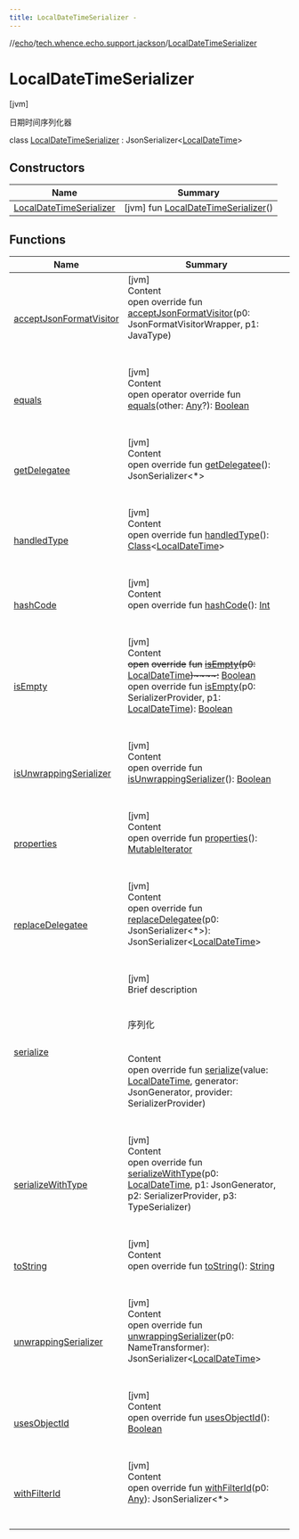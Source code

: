 ```yaml
---
title: LocalDateTimeSerializer -
---
```

//[echo](../../index.md)/[tech.whence.echo.support.jackson](../index.md)/[LocalDateTimeSerializer](index.md)



# LocalDateTimeSerializer  
 [jvm] 

日期时间序列化器

class [LocalDateTimeSerializer](index.md) : JsonSerializer<[LocalDateTime](https://docs.oracle.com/javase/8/docs/api/java/time/LocalDateTime.html)>    


## Constructors  
  
|  Name|  Summary| 
|---|---|
| [LocalDateTimeSerializer](-local-date-time-serializer.md)|  [jvm] fun [LocalDateTimeSerializer](-local-date-time-serializer.md)()   <br>


## Functions  
  
|  Name|  Summary| 
|---|---|
| [acceptJsonFormatVisitor](../-local-time-serializer/index.md#com.fasterxml.jackson.databind/JsonSerializer/acceptJsonFormatVisitor/#com.fasterxml.jackson.databind.jsonFormatVisitors.JsonFormatVisitorWrapper#com.fasterxml.jackson.databind.JavaType/PointingToDeclaration/)| [jvm]  <br>Content  <br>open override fun [acceptJsonFormatVisitor](../-local-time-serializer/index.md#com.fasterxml.jackson.databind/JsonSerializer/acceptJsonFormatVisitor/#com.fasterxml.jackson.databind.jsonFormatVisitors.JsonFormatVisitorWrapper#com.fasterxml.jackson.databind.JavaType/PointingToDeclaration/)(p0: JsonFormatVisitorWrapper, p1: JavaType)  <br><br><br>
| [equals](../../tech.whence.echo.webclient.response.exception/-response-unrecognized-exception/index.md#kotlin/Any/equals/#kotlin.Any?/PointingToDeclaration/)| [jvm]  <br>Content  <br>open operator override fun [equals](../../tech.whence.echo.webclient.response.exception/-response-unrecognized-exception/index.md#kotlin/Any/equals/#kotlin.Any?/PointingToDeclaration/)(other: [Any](https://kotlinlang.org/api/latest/jvm/stdlib/kotlin/-any/index.html)?): [Boolean](https://kotlinlang.org/api/latest/jvm/stdlib/kotlin/-boolean/index.html)  <br><br><br>
| [getDelegatee](../-local-time-serializer/index.md#com.fasterxml.jackson.databind/JsonSerializer/getDelegatee/#/PointingToDeclaration/)| [jvm]  <br>Content  <br>open override fun [getDelegatee](../-local-time-serializer/index.md#com.fasterxml.jackson.databind/JsonSerializer/getDelegatee/#/PointingToDeclaration/)(): JsonSerializer<*>  <br><br><br>
| [handledType](../-local-time-serializer/index.md#com.fasterxml.jackson.databind/JsonSerializer/handledType/#/PointingToDeclaration/)| [jvm]  <br>Content  <br>open override fun [handledType](../-local-time-serializer/index.md#com.fasterxml.jackson.databind/JsonSerializer/handledType/#/PointingToDeclaration/)(): [Class](https://docs.oracle.com/javase/8/docs/api/java/lang/Class.html)<[LocalDateTime](https://docs.oracle.com/javase/8/docs/api/java/time/LocalDateTime.html)>  <br><br><br>
| [hashCode](../../tech.whence.echo.webclient.response.exception/-response-unrecognized-exception/index.md#kotlin/Any/hashCode/#/PointingToDeclaration/)| [jvm]  <br>Content  <br>open override fun [hashCode](../../tech.whence.echo.webclient.response.exception/-response-unrecognized-exception/index.md#kotlin/Any/hashCode/#/PointingToDeclaration/)(): [Int](https://kotlinlang.org/api/latest/jvm/stdlib/kotlin/-int/index.html)  <br><br><br>
| [isEmpty](index.md#com.fasterxml.jackson.databind/JsonSerializer/isEmpty/#java.time.LocalDateTime/PointingToDeclaration/)| [jvm]  <br>Content  <br>~~open~~ ~~override~~ ~~fun~~ [~~isEmpty~~](index.md#com.fasterxml.jackson.databind/JsonSerializer/isEmpty/#java.time.LocalDateTime/PointingToDeclaration/)~~(~~~~p0~~~~:~~ [LocalDateTime](https://docs.oracle.com/javase/8/docs/api/java/time/LocalDateTime.html)~~)~~~~:~~ [Boolean](https://kotlinlang.org/api/latest/jvm/stdlib/kotlin/-boolean/index.html)  <br>open override fun [isEmpty](index.md#com.fasterxml.jackson.databind/JsonSerializer/isEmpty/#com.fasterxml.jackson.databind.SerializerProvider#java.time.LocalDateTime/PointingToDeclaration/)(p0: SerializerProvider, p1: [LocalDateTime](https://docs.oracle.com/javase/8/docs/api/java/time/LocalDateTime.html)): [Boolean](https://kotlinlang.org/api/latest/jvm/stdlib/kotlin/-boolean/index.html)  <br><br><br>
| [isUnwrappingSerializer](../-local-time-serializer/index.md#com.fasterxml.jackson.databind/JsonSerializer/isUnwrappingSerializer/#/PointingToDeclaration/)| [jvm]  <br>Content  <br>open override fun [isUnwrappingSerializer](../-local-time-serializer/index.md#com.fasterxml.jackson.databind/JsonSerializer/isUnwrappingSerializer/#/PointingToDeclaration/)(): [Boolean](https://kotlinlang.org/api/latest/jvm/stdlib/kotlin/-boolean/index.html)  <br><br><br>
| [properties](../-local-time-serializer/index.md#com.fasterxml.jackson.databind/JsonSerializer/properties/#/PointingToDeclaration/)| [jvm]  <br>Content  <br>open override fun [properties](../-local-time-serializer/index.md#com.fasterxml.jackson.databind/JsonSerializer/properties/#/PointingToDeclaration/)(): [MutableIterator](https://kotlinlang.org/api/latest/jvm/stdlib/kotlin.collections/-mutable-iterator/index.html)<PropertyWriter>  <br><br><br>
| [replaceDelegatee](../-local-time-serializer/index.md#com.fasterxml.jackson.databind/JsonSerializer/replaceDelegatee/#com.fasterxml.jackson.databind.JsonSerializer[*]/PointingToDeclaration/)| [jvm]  <br>Content  <br>open override fun [replaceDelegatee](../-local-time-serializer/index.md#com.fasterxml.jackson.databind/JsonSerializer/replaceDelegatee/#com.fasterxml.jackson.databind.JsonSerializer[*]/PointingToDeclaration/)(p0: JsonSerializer<*>): JsonSerializer<[LocalDateTime](https://docs.oracle.com/javase/8/docs/api/java/time/LocalDateTime.html)>  <br><br><br>
| [serialize](serialize.md)| [jvm]  <br>Brief description  <br><br><br>序列化<br><br>  <br>Content  <br>open override fun [serialize](serialize.md)(value: [LocalDateTime](https://docs.oracle.com/javase/8/docs/api/java/time/LocalDateTime.html), generator: JsonGenerator, provider: SerializerProvider)  <br><br><br>
| [serializeWithType](index.md#com.fasterxml.jackson.databind/JsonSerializer/serializeWithType/#java.time.LocalDateTime#com.fasterxml.jackson.core.JsonGenerator#com.fasterxml.jackson.databind.SerializerProvider#com.fasterxml.jackson.databind.jsontype.TypeSerializer/PointingToDeclaration/)| [jvm]  <br>Content  <br>open override fun [serializeWithType](index.md#com.fasterxml.jackson.databind/JsonSerializer/serializeWithType/#java.time.LocalDateTime#com.fasterxml.jackson.core.JsonGenerator#com.fasterxml.jackson.databind.SerializerProvider#com.fasterxml.jackson.databind.jsontype.TypeSerializer/PointingToDeclaration/)(p0: [LocalDateTime](https://docs.oracle.com/javase/8/docs/api/java/time/LocalDateTime.html), p1: JsonGenerator, p2: SerializerProvider, p3: TypeSerializer)  <br><br><br>
| [toString](../../tech.whence.echo.webclient.response.exception/-response-unrecognized-exception/index.md#kotlin/Any/toString/#/PointingToDeclaration/)| [jvm]  <br>Content  <br>open override fun [toString](../../tech.whence.echo.webclient.response.exception/-response-unrecognized-exception/index.md#kotlin/Any/toString/#/PointingToDeclaration/)(): [String](https://kotlinlang.org/api/latest/jvm/stdlib/kotlin/-string/index.html)  <br><br><br>
| [unwrappingSerializer](../-local-time-serializer/index.md#com.fasterxml.jackson.databind/JsonSerializer/unwrappingSerializer/#com.fasterxml.jackson.databind.util.NameTransformer/PointingToDeclaration/)| [jvm]  <br>Content  <br>open override fun [unwrappingSerializer](../-local-time-serializer/index.md#com.fasterxml.jackson.databind/JsonSerializer/unwrappingSerializer/#com.fasterxml.jackson.databind.util.NameTransformer/PointingToDeclaration/)(p0: NameTransformer): JsonSerializer<[LocalDateTime](https://docs.oracle.com/javase/8/docs/api/java/time/LocalDateTime.html)>  <br><br><br>
| [usesObjectId](../-local-time-serializer/index.md#com.fasterxml.jackson.databind/JsonSerializer/usesObjectId/#/PointingToDeclaration/)| [jvm]  <br>Content  <br>open override fun [usesObjectId](../-local-time-serializer/index.md#com.fasterxml.jackson.databind/JsonSerializer/usesObjectId/#/PointingToDeclaration/)(): [Boolean](https://kotlinlang.org/api/latest/jvm/stdlib/kotlin/-boolean/index.html)  <br><br><br>
| [withFilterId](../-local-time-serializer/index.md#com.fasterxml.jackson.databind/JsonSerializer/withFilterId/#kotlin.Any/PointingToDeclaration/)| [jvm]  <br>Content  <br>open override fun [withFilterId](../-local-time-serializer/index.md#com.fasterxml.jackson.databind/JsonSerializer/withFilterId/#kotlin.Any/PointingToDeclaration/)(p0: [Any](https://kotlinlang.org/api/latest/jvm/stdlib/kotlin/-any/index.html)): JsonSerializer<*>  <br><br><br>

